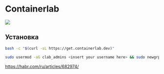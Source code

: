 # Containerlab

![](/public/img/clab.png)

## Установка

```bash
bash -c "$(curl -sL https://get.containerlab.dev)"

```

```bash
sudo usermod -aG clab_admins <insert your username here> && sudo newgrp clab_admins
```

https://habr.com/ru/articles/682974/